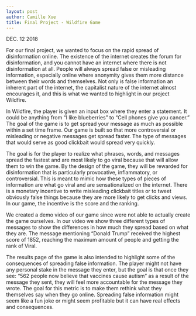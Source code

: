 ```yaml
---
layout: post
author: Camille Xue
title: Final Project - Wildfire Game
---
```


DEC. 12 2018

For our final project, we wanted to focus on the rapid spread of disinformation online. The existence of the internet creates the forum for disinformation, and you cannot have an internet where there is not disinformation at all. People will always spread false or misleading information, especially online where anonymity gives them more distance between their words and themselves. Not only is false information an inherent part of the internet, the capitalist nature of the internet almost encourages it, and this is what we wanted to highlight in our project Wildfire.

In Wildfire, the player is given an input box where they enter a statement. It could be anything from “I like blueberries” to “Cell phones give you cancer.” The goal of the game is to get spread your message as much as possible within a set time frame. Our game is built so that more controversial or misleading or negative messages get spread faster. The type of messages that would serve as good clickbait would spread very quickly. 

The goal is for the player to realize what phrases, words, and messages spread the fastest and are most likely to go viral because that will allow them to win the game. By the design of the game, they will be rewarded for disinformation that is particularly provocative, inflammatory, or controversial. This is meant to mimic how these types of pieces of information are what go viral and are sensationalized on the internet. There is a monetary incentive to write misleading clickbait titles or to tweet obviously false things because they are more likely to get clicks and views. In our game, the incentive is the score and the ranking. 

We created a demo video of our game since were not able to actually create the game ourselves. In our video we show three different types of messages to show the differences in how much they spread based on what they are. The message mentioning “Donald Trump” received the highest score of 1852, reaching the maximum amount of people and getting the rank of Viral.

The results page of the game is also intended to highlight some of the consequences of spreading false information. The player might not have any personal stake in the message they enter, but the goal is that once they see: “562 people now believe that vaccines cause autism” as a result of the message they sent, they will feel more accountable for the message they wrote. The goal for this metric is to make them rethink what they themselves say when they go online. Spreading false information might seem like a fun joke or might seem profitable but it can have real effects and consequences. 
